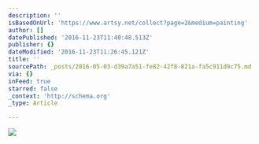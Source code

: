 ```yaml
---
description: ''
isBasedOnUrl: 'https://www.artsy.net/collect?page=2&medium=painting'
author: []
datePublished: '2016-11-23T11:40:48.513Z'
publisher: {}
dateModified: '2016-11-23T11:26:45.121Z'
title: ''
sourcePath: _posts/2016-05-03-d39a7a51-fe82-42f8-821a-fa5c911d9c75.md
via: {}
inFeed: true
starred: false
_context: 'http://schema.org'
_type: Article

---
```

![](https://d32dm0rphc51dk.cloudfront.net/GyZ4ZJw3W16j3P965bAKnQ/tall.jpg)
